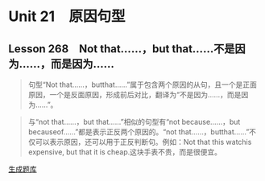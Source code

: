 ﻿ # Unit 21　原因句型
 ## Lesson 268　Not that……，but that……不是因为……，而是因为……
 
> 句型“Not that……，butthat……”属于包含两个原因的从句，且一个是正面原因，一个是反面原因，形成前后对比，翻译为“不是因为……，而是因为……”。

> 与“not that……，but that……”相似的句型有“not because……，but becauseof……”都是表示正反两个原因的。“not that……，butthat……”不仅可以表示原因，还可以用于正反判断句。例如：Not that this watchis expensive, but that it is cheap.这块手表不贵，而是很便宜。


 [生成题库](./question/f268.json)